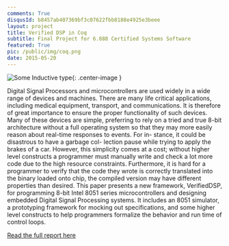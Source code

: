 ```yaml
---
comments: True
disqusId: b8457ab407369bf3c07622fbb8188e4925e3beee
layout: project
title: Verified DSP in Coq
subtitle: Final Project for 6.888 Certified Systems Software
featured: True
pic: /public/img/coq.png
date: 2015-05-20
---
```

![Some Inductive type]({{site.baseurl}}{{page.pic}}){: .center-image }


Digital Signal Processors and microcontrollers are used widely in a wide range
of devices and machines. There are many life critical applications, including
medical equipment, transport, and communications. It is therefore of great
importance to ensure the proper functionality of such devices. Many of these
devices are simple, preferring to rely on a tried and true 8-bit architecture
without a full operating system so that they may more easily reason about
real-time responses to events. For in- stance, it could be disastrous to have
a garbage col- lection pause while trying to apply the brakes of a car.
However, this simplicity comes at a cost; without higher level constructs a
programmer must manually write and check a lot more code due to the high
resource constraints. Furthermore, it is hard for a programmer to verify that
the code they wrote is correctly translated into the binary loaded onto chip,
the compiled version may have different properties than desired. This paper
presents a new framework, VerifiedDSP, for programming 8-bit Intel 8051 series
microcontrollers and designing embedded Digital Signal Processing systems. It
includes an 8051 simulator, a prototyping framework for mocking out
specifications, and some higher level constructs to help programmers formalize
the behavior and run time of control loops.

[Read the full report here]({{site.baseurl}}/public/pdfs/888report.pdf)
